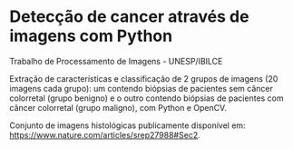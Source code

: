 # Detecção de cancer através de imagens com Python
Trabalho de Processamento de Imagens - UNESP/IBILCE

Extração de características e classificação de 2 grupos de imagens (20 imagens cada grupo): um contendo biópsias de pacientes
sem câncer colorretal (grupo benigno) e o outro contendo biópsias de pacientes com câncer colorretal (grupo maligno), com Python e OpenCV.

Conjunto de imagens histológicas publicamente disponível em: https://www.nature.com/articles/srep27988#Sec2.
